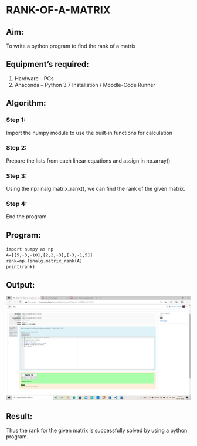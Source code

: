 # RANK-OF-A-MATRIX
## Aim:
To write a python program to find the rank of a matrix
## Equipment’s required:
1. 	Hardware – PCs
2. 	Anaconda – Python 3.7 Installation / Moodle-Code Runner
## Algorithm:
### Step 1: 
Import the numpy module to use the built-in functions for calculation
### Step 2: 
Prepare the lists from each linear equations and assign in np.array()
### Step 3:
 Using the np.linalg.matrix_rank(), we can find the rank of the given matrix.
### Step 4: 
End the program
## Program:
~~~
import numpy as np
A=[[5,-3,-10],[2,2,-3],[-3,-1,5]]
rank=np.linalg.matrix_rank(A) 
print(rank) 
~~~
## Output:
![GitHub logo](ranl.PNG)
## Result:
Thus the rank for the given matrix is successfully solved by  using a python program.

